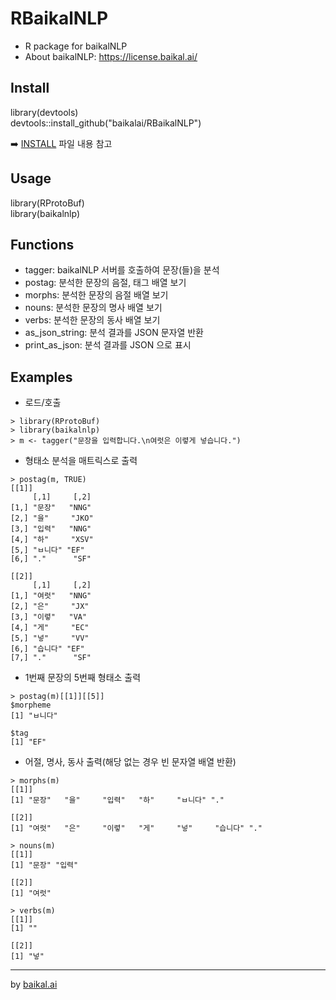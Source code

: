 # RBaikalNLP

* R package for baikalNLP
* About baikalNLP: https://license.baikal.ai/

## Install

library(devtools)  
devtools::install_github("baikalai/RBaikalNLP")  

➡️ [INSTALL](https://github.com/baikalai/RBaikalNLP/blob/main/INSTALL.md) 파일 내용 참고 

## Usage

library(RProtoBuf)  
library(baikalnlp)  

## Functions

- tagger: baikalNLP 서버를 호출하여 문장(들)을 분석
- postag: 분석한 문장의 음절, 태그 배열 보기
- morphs: 분석한 문장의 음절 배열 보기
- nouns: 분석한 문장의 명사 배열 보기
- verbs: 분석한 문장의 동사 배열 보기
- as_json_string: 분석 결과를 JSON 문자열 반환
- print_as_json: 분석 결과를 JSON 으로 표시

## Examples

- 로드/호출
```
> library(RProtoBuf)
> library(baikalnlp)
> m <- tagger("문장을 입력합니다.\n여럿은 이렿게 넣습니다.")
```
- 형태소 분석을 매트릭스로 출력
```
> postag(m, TRUE)
[[1]]
     [,1]     [,2]
[1,] "문장"   "NNG"
[2,] "을"     "JKO"
[3,] "입력"   "NNG"
[4,] "하"     "XSV"
[5,] "ㅂ니다" "EF"
[6,] "."      "SF"

[[2]]
     [,1]     [,2]
[1,] "여럿"   "NNG"
[2,] "은"     "JX"
[3,] "이렿"   "VA"
[4,] "게"     "EC"
[5,] "넣"     "VV"
[6,] "습니다" "EF"
[7,] "."      "SF"
```
- 1번째 문장의 5번째 형태소 출력
```
> postag(m)[[1]][[5]]
$morpheme
[1] "ㅂ니다"

$tag
[1] "EF"
```
- 어절, 명사, 동사 출력(해당 없는 경우 빈 문자열 배열 반환)
```
> morphs(m)
[[1]]
[1] "문장"   "을"     "입력"   "하"     "ㅂ니다" "."

[[2]]
[1] "여럿"   "은"     "이렿"   "게"     "넣"     "습니다" "."

> nouns(m)
[[1]]
[1] "문장" "입력"

[[2]]
[1] "여럿"

> verbs(m)
[[1]]
[1] ""

[[2]]
[1] "넣"
```

---

by [baikal.ai](https://baikal.ai)
